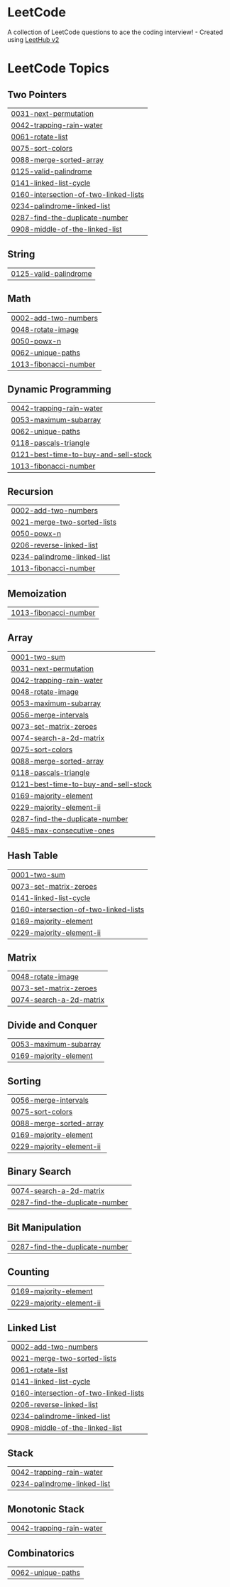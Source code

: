 # LeetCode
A collection of LeetCode questions to ace the coding interview! - Created using [LeetHub v2](https://github.com/arunbhardwaj/LeetHub-2.0)

<!---LeetCode Topics Start-->
# LeetCode Topics
## Two Pointers
|  |
| ------- |
| [0031-next-permutation](https://github.com/xevohere/LeetCode/tree/master/0031-next-permutation) |
| [0042-trapping-rain-water](https://github.com/xevohere/LeetCode/tree/master/0042-trapping-rain-water) |
| [0061-rotate-list](https://github.com/xevohere/LeetCode/tree/master/0061-rotate-list) |
| [0075-sort-colors](https://github.com/xevohere/LeetCode/tree/master/0075-sort-colors) |
| [0088-merge-sorted-array](https://github.com/xevohere/LeetCode/tree/master/0088-merge-sorted-array) |
| [0125-valid-palindrome](https://github.com/xevohere/LeetCode/tree/master/0125-valid-palindrome) |
| [0141-linked-list-cycle](https://github.com/xevohere/LeetCode/tree/master/0141-linked-list-cycle) |
| [0160-intersection-of-two-linked-lists](https://github.com/xevohere/LeetCode/tree/master/0160-intersection-of-two-linked-lists) |
| [0234-palindrome-linked-list](https://github.com/xevohere/LeetCode/tree/master/0234-palindrome-linked-list) |
| [0287-find-the-duplicate-number](https://github.com/xevohere/LeetCode/tree/master/0287-find-the-duplicate-number) |
| [0908-middle-of-the-linked-list](https://github.com/xevohere/LeetCode/tree/master/0908-middle-of-the-linked-list) |
## String
|  |
| ------- |
| [0125-valid-palindrome](https://github.com/xevohere/LeetCode/tree/master/0125-valid-palindrome) |
## Math
|  |
| ------- |
| [0002-add-two-numbers](https://github.com/xevohere/LeetCode/tree/master/0002-add-two-numbers) |
| [0048-rotate-image](https://github.com/xevohere/LeetCode/tree/master/0048-rotate-image) |
| [0050-powx-n](https://github.com/xevohere/LeetCode/tree/master/0050-powx-n) |
| [0062-unique-paths](https://github.com/xevohere/LeetCode/tree/master/0062-unique-paths) |
| [1013-fibonacci-number](https://github.com/xevohere/LeetCode/tree/master/1013-fibonacci-number) |
## Dynamic Programming
|  |
| ------- |
| [0042-trapping-rain-water](https://github.com/xevohere/LeetCode/tree/master/0042-trapping-rain-water) |
| [0053-maximum-subarray](https://github.com/xevohere/LeetCode/tree/master/0053-maximum-subarray) |
| [0062-unique-paths](https://github.com/xevohere/LeetCode/tree/master/0062-unique-paths) |
| [0118-pascals-triangle](https://github.com/xevohere/LeetCode/tree/master/0118-pascals-triangle) |
| [0121-best-time-to-buy-and-sell-stock](https://github.com/xevohere/LeetCode/tree/master/0121-best-time-to-buy-and-sell-stock) |
| [1013-fibonacci-number](https://github.com/xevohere/LeetCode/tree/master/1013-fibonacci-number) |
## Recursion
|  |
| ------- |
| [0002-add-two-numbers](https://github.com/xevohere/LeetCode/tree/master/0002-add-two-numbers) |
| [0021-merge-two-sorted-lists](https://github.com/xevohere/LeetCode/tree/master/0021-merge-two-sorted-lists) |
| [0050-powx-n](https://github.com/xevohere/LeetCode/tree/master/0050-powx-n) |
| [0206-reverse-linked-list](https://github.com/xevohere/LeetCode/tree/master/0206-reverse-linked-list) |
| [0234-palindrome-linked-list](https://github.com/xevohere/LeetCode/tree/master/0234-palindrome-linked-list) |
| [1013-fibonacci-number](https://github.com/xevohere/LeetCode/tree/master/1013-fibonacci-number) |
## Memoization
|  |
| ------- |
| [1013-fibonacci-number](https://github.com/xevohere/LeetCode/tree/master/1013-fibonacci-number) |
## Array
|  |
| ------- |
| [0001-two-sum](https://github.com/xevohere/LeetCode/tree/master/0001-two-sum) |
| [0031-next-permutation](https://github.com/xevohere/LeetCode/tree/master/0031-next-permutation) |
| [0042-trapping-rain-water](https://github.com/xevohere/LeetCode/tree/master/0042-trapping-rain-water) |
| [0048-rotate-image](https://github.com/xevohere/LeetCode/tree/master/0048-rotate-image) |
| [0053-maximum-subarray](https://github.com/xevohere/LeetCode/tree/master/0053-maximum-subarray) |
| [0056-merge-intervals](https://github.com/xevohere/LeetCode/tree/master/0056-merge-intervals) |
| [0073-set-matrix-zeroes](https://github.com/xevohere/LeetCode/tree/master/0073-set-matrix-zeroes) |
| [0074-search-a-2d-matrix](https://github.com/xevohere/LeetCode/tree/master/0074-search-a-2d-matrix) |
| [0075-sort-colors](https://github.com/xevohere/LeetCode/tree/master/0075-sort-colors) |
| [0088-merge-sorted-array](https://github.com/xevohere/LeetCode/tree/master/0088-merge-sorted-array) |
| [0118-pascals-triangle](https://github.com/xevohere/LeetCode/tree/master/0118-pascals-triangle) |
| [0121-best-time-to-buy-and-sell-stock](https://github.com/xevohere/LeetCode/tree/master/0121-best-time-to-buy-and-sell-stock) |
| [0169-majority-element](https://github.com/xevohere/LeetCode/tree/master/0169-majority-element) |
| [0229-majority-element-ii](https://github.com/xevohere/LeetCode/tree/master/0229-majority-element-ii) |
| [0287-find-the-duplicate-number](https://github.com/xevohere/LeetCode/tree/master/0287-find-the-duplicate-number) |
| [0485-max-consecutive-ones](https://github.com/xevohere/LeetCode/tree/master/0485-max-consecutive-ones) |
## Hash Table
|  |
| ------- |
| [0001-two-sum](https://github.com/xevohere/LeetCode/tree/master/0001-two-sum) |
| [0073-set-matrix-zeroes](https://github.com/xevohere/LeetCode/tree/master/0073-set-matrix-zeroes) |
| [0141-linked-list-cycle](https://github.com/xevohere/LeetCode/tree/master/0141-linked-list-cycle) |
| [0160-intersection-of-two-linked-lists](https://github.com/xevohere/LeetCode/tree/master/0160-intersection-of-two-linked-lists) |
| [0169-majority-element](https://github.com/xevohere/LeetCode/tree/master/0169-majority-element) |
| [0229-majority-element-ii](https://github.com/xevohere/LeetCode/tree/master/0229-majority-element-ii) |
## Matrix
|  |
| ------- |
| [0048-rotate-image](https://github.com/xevohere/LeetCode/tree/master/0048-rotate-image) |
| [0073-set-matrix-zeroes](https://github.com/xevohere/LeetCode/tree/master/0073-set-matrix-zeroes) |
| [0074-search-a-2d-matrix](https://github.com/xevohere/LeetCode/tree/master/0074-search-a-2d-matrix) |
## Divide and Conquer
|  |
| ------- |
| [0053-maximum-subarray](https://github.com/xevohere/LeetCode/tree/master/0053-maximum-subarray) |
| [0169-majority-element](https://github.com/xevohere/LeetCode/tree/master/0169-majority-element) |
## Sorting
|  |
| ------- |
| [0056-merge-intervals](https://github.com/xevohere/LeetCode/tree/master/0056-merge-intervals) |
| [0075-sort-colors](https://github.com/xevohere/LeetCode/tree/master/0075-sort-colors) |
| [0088-merge-sorted-array](https://github.com/xevohere/LeetCode/tree/master/0088-merge-sorted-array) |
| [0169-majority-element](https://github.com/xevohere/LeetCode/tree/master/0169-majority-element) |
| [0229-majority-element-ii](https://github.com/xevohere/LeetCode/tree/master/0229-majority-element-ii) |
## Binary Search
|  |
| ------- |
| [0074-search-a-2d-matrix](https://github.com/xevohere/LeetCode/tree/master/0074-search-a-2d-matrix) |
| [0287-find-the-duplicate-number](https://github.com/xevohere/LeetCode/tree/master/0287-find-the-duplicate-number) |
## Bit Manipulation
|  |
| ------- |
| [0287-find-the-duplicate-number](https://github.com/xevohere/LeetCode/tree/master/0287-find-the-duplicate-number) |
## Counting
|  |
| ------- |
| [0169-majority-element](https://github.com/xevohere/LeetCode/tree/master/0169-majority-element) |
| [0229-majority-element-ii](https://github.com/xevohere/LeetCode/tree/master/0229-majority-element-ii) |
## Linked List
|  |
| ------- |
| [0002-add-two-numbers](https://github.com/xevohere/LeetCode/tree/master/0002-add-two-numbers) |
| [0021-merge-two-sorted-lists](https://github.com/xevohere/LeetCode/tree/master/0021-merge-two-sorted-lists) |
| [0061-rotate-list](https://github.com/xevohere/LeetCode/tree/master/0061-rotate-list) |
| [0141-linked-list-cycle](https://github.com/xevohere/LeetCode/tree/master/0141-linked-list-cycle) |
| [0160-intersection-of-two-linked-lists](https://github.com/xevohere/LeetCode/tree/master/0160-intersection-of-two-linked-lists) |
| [0206-reverse-linked-list](https://github.com/xevohere/LeetCode/tree/master/0206-reverse-linked-list) |
| [0234-palindrome-linked-list](https://github.com/xevohere/LeetCode/tree/master/0234-palindrome-linked-list) |
| [0908-middle-of-the-linked-list](https://github.com/xevohere/LeetCode/tree/master/0908-middle-of-the-linked-list) |
## Stack
|  |
| ------- |
| [0042-trapping-rain-water](https://github.com/xevohere/LeetCode/tree/master/0042-trapping-rain-water) |
| [0234-palindrome-linked-list](https://github.com/xevohere/LeetCode/tree/master/0234-palindrome-linked-list) |
## Monotonic Stack
|  |
| ------- |
| [0042-trapping-rain-water](https://github.com/xevohere/LeetCode/tree/master/0042-trapping-rain-water) |
## Combinatorics
|  |
| ------- |
| [0062-unique-paths](https://github.com/xevohere/LeetCode/tree/master/0062-unique-paths) |
<!---LeetCode Topics End-->